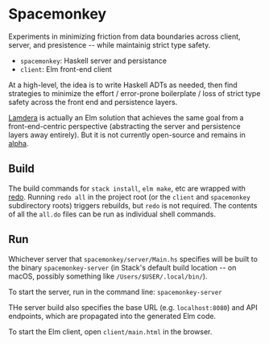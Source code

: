 # Spacemonkey

Experiments in minimizing friction from data boundaries across client, server, and presistence -- while maintainig strict type safety.


- `spacemonkey`: Haskell server and persistance
- `client`: Elm front-end client

At a high-level, the idea is to write Haskell ADTs as needed, then find strategies to minimize the effort / error-prone boilerplate / loss of strict type safety across the front end and persistence layers. 

[Lamdera](https://discourse.elm-lang.org/t/announcing-lamdera-open-alpha/5669) is actually an Elm solution that achieves the same goal from a front-end-centric perspective (abstracting the server and persistence layers away entirely). But it is not currently open-source and remains in [alpha](https://dashboard.lamdera.app/). 


## Build

The build commands for `stack install`, `elm make`, etc are wrapped with [redo](https://redo.readthedocs.io/en/latest/). Running `redo all` in the project root (or the `client` and `spacemonkey` subdirectory roots) triggers rebuilds, but `redo` is not required. The contents of all the `all.do` files can be run as individual shell commands.


## Run

Whichever server that `spacemonkey/server/Main.hs` specifies will be built to the binary `spacemonkey-server` (in Stack's default build location -- on macOS, possibly something like `/Users/$USER/.local/bin/`).

To start the server, run in the command line: `spacemonkey-server`

THe server build also specifies the base URL (e.g. `localhost:8080`) and API endpoints, which are propagated into the generated Elm code.

To start the Elm client, open `client/main.html` in the browser.
